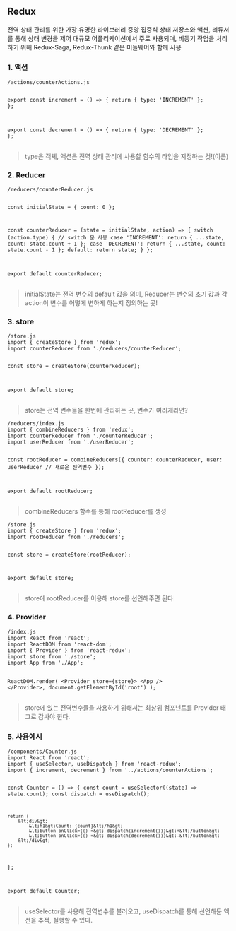 <h2 id="redux">Redux</h2>
<p>전역 상태 관리를 위한 가장 유명한 라이브러리
중앙 집중식 상태 저장소와 액션, 리듀서를 통해 상태 변경을 제어
대규모 어플리케이션에서 주로 사용되며, 비동기 작업을 처리하기 위해 Redux-Saga, Redux-Thunk 같은 미들웨어와 함께 사용</p>
<h3 id="1-액션">1. 액션</h3>
<pre><code>/actions/counterActions.js

export const increment = () =&gt; {
    return {
        type: 'INCREMENT'
    };
};

export const decrement = () =&gt; {
    return {
        type: 'DECREMENT'
    };
};</code></pre><blockquote>
<p>type은 객체, 액션은 전역 상태 관리에 사용할 함수의 타입을 지정하는 것!(이름)</p>
</blockquote>
<h3 id="2-reducer">2. Reducer</h3>
<pre><code>/reducers/counterReducer.js

const initialState = {
    count: 0
};

const counterReducer = (state = initialState, action) =&gt; {
    switch (action.type) {    // switch 문 사용
        case 'INCREMENT':
            return {
                ...state,
                count: state.count + 1
            };
        case 'DECREMENT':
            return {
                ...state,
                count: state.count - 1
            };
        default:
            return state;
    }
};

export default counterReducer;</code></pre><blockquote>
<p>initialState는 전역 변수의 default 값을 의미, Reducer는 변수의 초기 값과 각 action이 변수를 어떻게 변하게 하는지 정의하는 곳!</p>
</blockquote>
<h3 id="3-store">3. store</h3>
<pre><code>/store.js
import { createStore } from 'redux';
import counterReducer from './reducers/counterReducer';

const store = createStore(counterReducer);

export default store;</code></pre><blockquote>
<p>store는 전역 변수들을 한번에 관리하는 곳, 변수가 여러개라면?</p>
</blockquote>
<pre><code>/reducers/index.js
import { combineReducers } from 'redux';
import counterReducer from './counterReducer';
import userReducer from './userReducer';

const rootReducer = combineReducers({
    counter: counterReducer,
    user: userReducer    // 새로운 전역변수
});

export default rootReducer;</code></pre><blockquote>
<p>combineReducers 함수를 통해 rootReducer를 생성</p>
</blockquote>
<pre><code>/store.js
import { createStore } from 'redux';
import rootReducer from './reducers';

const store = createStore(rootReducer);

export default store;
</code></pre><blockquote>
<p>store에 rootReducer를 이용해 store를 선언해주면 된다</p>
</blockquote>
<h3 id="4-provider">4. Provider</h3>
<pre><code>/index.js
import React from 'react';
import ReactDOM from 'react-dom';
import { Provider } from 'react-redux';
import store from './store';
import App from './App';

ReactDOM.render(
    &lt;Provider store={store}&gt;
        &lt;App /&gt;
    &lt;/Provider&gt;,
    document.getElementById('root')
);
</code></pre><blockquote>
<p>store에 있는 전역변수들을 사용하기 위해서는 최상위 컴포넌트를 Provider 태그로 감싸야 한다.</p>
</blockquote>
<h3 id="5-사용예시">5. 사용예시</h3>
<pre><code>/components/Counter.js
import React from 'react';
import { useSelector, useDispatch } from 'react-redux';
import { increment, decrement } from '../actions/counterActions';

const Counter = () =&gt; {
    const count = useSelector((state) =&gt; state.count);
    const dispatch = useDispatch();

    return (
        &lt;div&gt;
            &lt;h1&gt;Count: {count}&lt;/h1&gt;
            &lt;button onClick={() =&gt; dispatch(increment())}&gt;+&lt;/button&gt;
            &lt;button onClick={() =&gt; dispatch(decrement())}&gt;-&lt;/button&gt;
        &lt;/div&gt;
    );
};

export default Counter;</code></pre><blockquote>
<p>useSelector를 사용해 전역변수를 불러오고, useDispatch를 통해 선언해둔 액션을 추적, 실행할 수 있다.</p>
</blockquote>